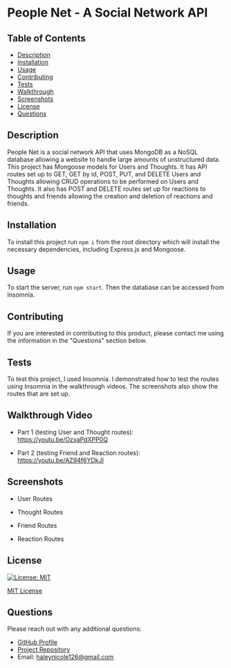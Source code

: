 
  
  # People Net - A Social Network API

  ## Table of Contents
  - [Description](#description)
  - [Installation](#installation)
  - [Usage](#usage)
  - [Contributing](#contributing)
  - [Tests](#tests)
  - [Walkthrough](#walkthrough-video)
  - [Screenshots](#screenshots)
  - [License](#license)
  - [Questions](#questions)

  ## Description
  People Net is a social network API that uses MongoDB as a NoSQL database allowing a website to handle large amounts of unstructured data. This project has Mongoose models for Users and Thoughts. It has API routes set up to GET, GET by id, POST, PUT, and DELETE Users and Thoughts allowing CRUD operations to be performed on Users and Thoughts. It also has POST and DELETE routes set up for reactions to thoughts and friends allowing the creation and deletion of reactions and friends. 

  ## Installation
  To install this project run `npm i` from the root directory which will install the necessary dependencies, including Express.js and Mongoose. 

  ## Usage
  To start the server, run `npm start`. Then the database can be accessed from Insomnia. 

  ## Contributing
  If you are interested in contributing to this product, please contact me using the information in the "Questions" section below. 

  ## Tests
  To test this project, I used Insomnia. I demonstrated how to test the routes using Insomnia in the walkthrough videos. The screenshots also show the routes that are set up.  

  ## Walkthrough Video
  - Part 1 (testing User and Thought routes): https://youtu.be/OzxaPdXPP0Q

  - Part 2 (testing Friend and Reaction routes): https://youtu.be/AZ94f6YDkJI

  ## Screenshots 
  - User Routes

  - Thought Routes

  - Friend Routes

  - Reaction Routes

  ## License 

  [![License: MIT](https://img.shields.io/badge/License-MIT-yellow.svg)](https://opensource.org/licenses/MIT) 

  [MIT License](https://opensource.org/licenses/MIT)

  ## Questions
  Please reach out with any additional questions: 
  - [GitHub Profile](https://github.com/haleynicole126)
  - [Project Repository](https://github.com/HaleyNicole126/people-net) 
  - Email: haleynicole126@gmail.com


